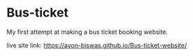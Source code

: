 # Bus-ticket
My first attempt at making a bus ticket booking website.

live site link:  https://ayon-biswas.github.io/Bus-ticket-website/

